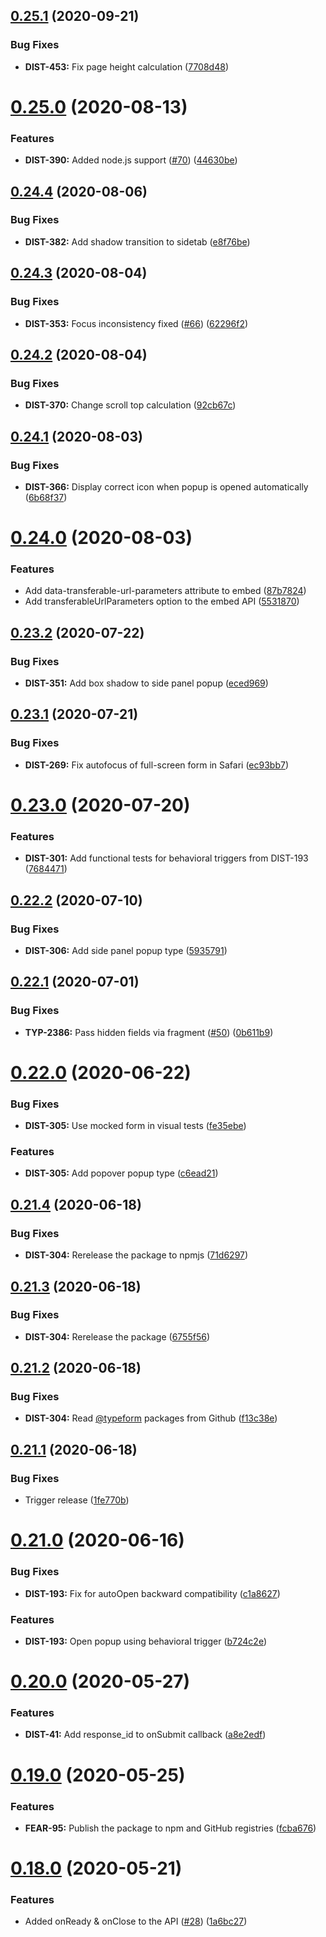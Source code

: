 ## [0.25.1](https://github.com/Typeform/embed/compare/v0.25.0...v0.25.1) (2020-09-21)


### Bug Fixes

* **DIST-453:** Fix page height calculation ([7708d48](https://github.com/Typeform/embed/commit/7708d48ade6262c1a3a00ca867088b2e79cdf2c9))

# [0.25.0](https://github.com/Typeform/embed/compare/v0.24.4...v0.25.0) (2020-08-13)


### Features

* **DIST-390:** Added node.js support ([#70](https://github.com/Typeform/embed/issues/70)) ([44630be](https://github.com/Typeform/embed/commit/44630be0e84d0a2f920789f63e6a0669aa85b557))

## [0.24.4](https://github.com/Typeform/embed/compare/v0.24.3...v0.24.4) (2020-08-06)


### Bug Fixes

* **DIST-382:** Add shadow transition to sidetab ([e8f76be](https://github.com/Typeform/embed/commit/e8f76be67872b13173cfe2f114c13bdb14208bac))

## [0.24.3](https://github.com/Typeform/embed/compare/v0.24.2...v0.24.3) (2020-08-04)


### Bug Fixes

* **DIST-353:** Focus inconsistency fixed ([#66](https://github.com/Typeform/embed/issues/66)) ([62296f2](https://github.com/Typeform/embed/commit/62296f25742184bc58d622b8c3c545c95268692e))

## [0.24.2](https://github.com/Typeform/embed/compare/v0.24.1...v0.24.2) (2020-08-04)


### Bug Fixes

* **DIST-370:** Change scroll top calculation ([92cb67c](https://github.com/Typeform/embed/commit/92cb67cc05e7a155011db0e2b1db764de62460ff))

## [0.24.1](https://github.com/Typeform/embed/compare/v0.24.0...v0.24.1) (2020-08-03)


### Bug Fixes

* **DIST-366:** Display correct icon when popup is opened automatically ([6b68f37](https://github.com/Typeform/embed/commit/6b68f37591b19020653333886df8d2a7b83239b8))

# [0.24.0](https://github.com/Typeform/embed/compare/v0.23.2...v0.24.0) (2020-08-03)


### Features

* Add data-transferable-url-parameters attribute to embed ([87b7824](https://github.com/Typeform/embed/commit/87b782414127d154c041bf04161925fa9ff53c86))
* Add transferableUrlParameters option to the embed API ([5531870](https://github.com/Typeform/embed/commit/5531870994fdd5ccf0c203c7642b0f2d67e46b1f))

## [0.23.2](https://github.com/Typeform/embed/compare/v0.23.1...v0.23.2) (2020-07-22)


### Bug Fixes

* **DIST-351:** Add box shadow to side panel popup ([eced969](https://github.com/Typeform/embed/commit/eced9697f4b980cc714af0ad7db00482649654c6))

## [0.23.1](https://github.com/Typeform/embed/compare/v0.23.0...v0.23.1) (2020-07-21)


### Bug Fixes

* **DIST-269:** Fix autofocus of full-screen form in Safari ([ec93bb7](https://github.com/Typeform/embed/commit/ec93bb7a63413bcf8a76967390c29afb9da6cd6b))

# [0.23.0](https://github.com/Typeform/embed/compare/v0.22.2...v0.23.0) (2020-07-20)


### Features

* **DIST-301:** Add functional tests for behavioral triggers from DIST-193 ([7684471](https://github.com/Typeform/embed/commit/76844715e8960dce877fee2ef9e633c41ec526ae))

## [0.22.2](https://github.com/Typeform/embed/compare/v0.22.1...v0.22.2) (2020-07-10)


### Bug Fixes

* **DIST-306:** Add side panel popup type ([5935791](https://github.com/Typeform/embed/commit/5935791bc47cdd353822d872dc3d7088ed773c3b))

## [0.22.1](https://github.com/Typeform/embed/compare/v0.22.0...v0.22.1) (2020-07-01)


### Bug Fixes

* **TYP-2386:** Pass hidden fields via fragment ([#50](https://github.com/Typeform/embed/issues/50)) ([0b611b9](https://github.com/Typeform/embed/commit/0b611b97db88ee659441ae9d9d220b685c00b2cf))

# [0.22.0](https://github.com/Typeform/embed/compare/v0.21.4...v0.22.0) (2020-06-22)


### Bug Fixes

* **DIST-305:** Use mocked form in visual tests ([fe35ebe](https://github.com/Typeform/embed/commit/fe35ebe001da87e6a7a7a6c829fbc62f4bfa08e7))


### Features

* **DIST-305:** Add popover popup type ([c6ead21](https://github.com/Typeform/embed/commit/c6ead21908e78308cfbc9fdb206c9f298c99b3fd))

## [0.21.4](https://github.com/Typeform/embed/compare/v0.21.3...v0.21.4) (2020-06-18)


### Bug Fixes

* **DIST-304:** Rerelease the package to npmjs ([71d6297](https://github.com/Typeform/embed/commit/71d62976fc121f53c635efe2dd80d0a22fe94384))

## [0.21.3](https://github.com/Typeform/embed/compare/v0.21.2...v0.21.3) (2020-06-18)


### Bug Fixes

* **DIST-304:** Rerelease the package ([6755f56](https://github.com/Typeform/embed/commit/6755f56eb5da711500b900d40fa6a4fdd3aaa982))

## [0.21.2](https://github.com/Typeform/embed/compare/v0.21.1...v0.21.2) (2020-06-18)


### Bug Fixes

* **DIST-304:** Read [@typeform](https://github.com/typeform) packages from Github ([f13c38e](https://github.com/Typeform/embed/commit/f13c38ef84e18c8ea6397bce045e79ff04bc77f3))

## [0.21.1](https://github.com/Typeform/embed/compare/v0.21.0...v0.21.1) (2020-06-18)


### Bug Fixes

* Trigger release ([1fe770b](https://github.com/Typeform/embed/commit/1fe770b4faaed1f80bce96e8059c8d50ab8c4d27))

# [0.21.0](https://github.com/Typeform/embed/compare/v0.20.0...v0.21.0) (2020-06-16)


### Bug Fixes

* **DIST-193:** Fix for autoOpen backward compatibility ([c1a8627](https://github.com/Typeform/embed/commit/c1a8627))


### Features

* **DIST-193:** Open popup using behavioral trigger ([b724c2e](https://github.com/Typeform/embed/commit/b724c2e))

# [0.20.0](https://github.com/Typeform/embed/compare/v0.19.0...v0.20.0) (2020-05-27)


### Features

* **DIST-41:** Add response_id to onSubmit callback ([a8e2edf](https://github.com/Typeform/embed/commit/a8e2edf))

# [0.19.0](https://github.com/Typeform/embed/compare/v0.18.0...v0.19.0) (2020-05-25)


### Features

* **FEAR-95:** Publish the package to npm and GitHub registries ([fcba676](https://github.com/Typeform/embed/commit/fcba676))

# [0.18.0](https://github.com/Typeform/embed/compare/v0.17.0...v0.18.0) (2020-05-21)


### Features

* Added onReady & onClose to the API ([#28](https://github.com/Typeform/embed/issues/28)) ([1a6bc27](https://github.com/Typeform/embed/commit/1a6bc27))
